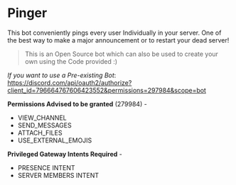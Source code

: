 # Pinger
This bot conveniently pings every user Individually in your server. One of the best way to make a major announcement or to restart your dead server!
> This is an Open Source bot which can also be used to create your own using the Code provided :)

_If you want to use a Pre-existing Bot_: https://discord.com/api/oauth2/authorize?client_id=796664767606423552&permissions=297984&scope=bot

**Permissions Advised to be granted** (279984) - 
* VIEW_CHANNEL
* SEND_MESSAGES
* ATTACH_FILES
* USE_EXTERNAL_EMOJIS

**Privileged Gateway Intents Required** -
* PRESENCE INTENT
* SERVER MEMBERS INTENT
